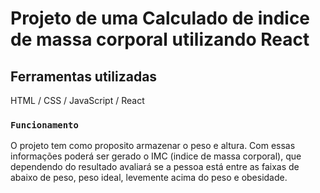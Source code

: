 # Projeto de uma Calculado de indice de massa corporal utilizando React

## Ferramentas utilizadas

HTML /
CSS /
JavaScript /
React

### `Funcionamento`

O projeto tem como proposito armazenar o peso e altura. Com essas informações poderá ser gerado o IMC (indice de massa corporal), que dependendo do resultado avaliará se a pessoa está entre as faixas de abaixo de peso, peso ideal, levemente acima do peso e obesidade.



